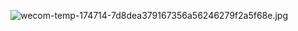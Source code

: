 ![wecom-temp-174714-7d8dea379167356a56246279f2a5f68e.jpg](https://upload-images.jianshu.io/upload_images/11285123-738be90fe87db697.jpg?imageMogr2/auto-orient/strip%7CimageView2/2/w/1240)
